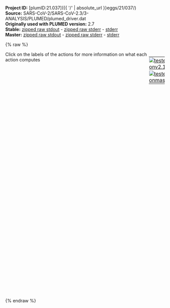 **Project ID:** [plumID:21.037]({{ '/' | absolute_url }}eggs/21/037/)  
**Source:** SARS-CoV-2/SARS-CoV-2.3/3-ANALYSIS/PLUMED/plumed_driver.dat  
**Originally used with PLUMED version:** 2.7  
**Stable:** [zipped raw stdout](plumed_driver.dat.plumed.stdout.txt.zip) - [zipped raw stderr](plumed_driver.dat.plumed.stderr.txt.zip) - [stderr](plumed_driver.dat.plumed.stderr)  
**Master:** [zipped raw stdout](plumed_driver.dat.plumed_master.stdout.txt.zip) - [zipped raw stderr](plumed_driver.dat.plumed_master.stderr.txt.zip) - [stderr](plumed_driver.dat.plumed_master.stderr)  

{% raw %}
<div style="width: 100%; float:left">
<div style="width: 90%; float:left" id="value_details_data/SARS-CoV-2/SARS-CoV-2.3/3-ANALYSIS/PLUMED/plumed_driver.dat"> Click on the labels of the actions for more information on what each action computes </div>
<div style="width: 10%; float:left"><table><tr><td style="padding:1px"><a href="plumed_driver.dat.plumed.stderr"><img src="https://img.shields.io/badge/v2.10-passing-green.svg" alt="tested onv2.10" /></a></td></tr><tr><td style="padding:1px"><a href="plumed_driver.dat.plumed_master.stderr"><img src="https://img.shields.io/badge/master-passing-green.svg" alt="tested onmaster" /></a></td></tr></table></div></div>
<pre style="width=97%;">
<span style="color:blue" class="comment"># various backbone RMSD</span>
<span style="color:blue" class="comment"># ACE</span>
<span id="data/SARS-CoV-2/SARS-CoV-2.3/3-ANALYSIS/PLUMED/plumed_driver.datdefrmsd-ace_short"><b name="data/SARS-CoV-2/SARS-CoV-2.3/3-ANALYSIS/PLUMED/plumed_driver.datrmsd-ace" onclick='showPath("data/SARS-CoV-2/SARS-CoV-2.3/3-ANALYSIS/PLUMED/plumed_driver.dat","data/SARS-CoV-2/SARS-CoV-2.3/3-ANALYSIS/PLUMED/plumed_driver.datrmsd-ace","data/SARS-CoV-2/SARS-CoV-2.3/3-ANALYSIS/PLUMED/plumed_driver.datrmsd-ace","black")'>rmsd-ace</b><span style="display:none;" id="data/SARS-CoV-2/SARS-CoV-2.3/3-ANALYSIS/PLUMED/plumed_driver.datrmsd-ace">The RMSD action with label <b>rmsd-ace</b> calculates the following quantities:<table  align="center" frame="void" width="95%" cellpadding="5%"><tr><td width="5%"><b> Quantity </b>  </td><td width="5%"><b> Type </b>  </td><td><b> Description </b> </td></tr><tr><td width="5%">rmsd-ace</td><td width="5%"><font color="black">scalar</font></td><td>the RMSD between the instantaneous structure and the reference structure that was input</td></tr></table></span>:  <span class="plumedtooltip" style="color:green">RMSD<span class="right">Calculate the RMSD with respect to a reference structure. This action has <a class="toggler" href='javascript:;' onclick='toggleDisplay("data/SARS-CoV-2/SARS-CoV-2.3/3-ANALYSIS/PLUMED/plumed_driver.datdefrmsd-ace");'>hidden defaults</a>. <a href="https://www.plumed.org/doc-master/user-doc/html/_r_m_s_d.html">More details</a><i></i></span></span> <span class="plumedtooltip">REFERENCE<span class="right">a file in pdb format containing the reference structure and the atoms involved in the CV<i></i></span></span>=rmsd-ACE.pdb <span class="plumedtooltip">TYPE<span class="right"> the manner in which RMSD alignment is performed<i></i></span></span>=OPTIMAL <span class="plumedtooltip">NOPBC<span class="right"> ignore the periodic boundary conditions when calculating distances<i></i></span></span>
</span><span id="data/SARS-CoV-2/SARS-CoV-2.3/3-ANALYSIS/PLUMED/plumed_driver.datdefrmsd-ace_long" style="display:none;"><b name="data/SARS-CoV-2/SARS-CoV-2.3/3-ANALYSIS/PLUMED/plumed_driver.datrmsd-ace" onclick='showPath("data/SARS-CoV-2/SARS-CoV-2.3/3-ANALYSIS/PLUMED/plumed_driver.dat","data/SARS-CoV-2/SARS-CoV-2.3/3-ANALYSIS/PLUMED/plumed_driver.datrmsd-ace","data/SARS-CoV-2/SARS-CoV-2.3/3-ANALYSIS/PLUMED/plumed_driver.datrmsd-ace","black")'>rmsd-ace</b>:  <span class="plumedtooltip" style="color:green">RMSD<span class="right">Calculate the RMSD with respect to a reference structure. This action uses the <a class="toggler" href='javascript:;' onclick='toggleDisplay("data/SARS-CoV-2/SARS-CoV-2.3/3-ANALYSIS/PLUMED/plumed_driver.datdefrmsd-ace");'>defaults shown here</a>. <a href="https://www.plumed.org/doc-master/user-doc/html/_r_m_s_d.html">More details</a><i></i></span></span> <span class="plumedtooltip">REFERENCE<span class="right">a file in pdb format containing the reference structure and the atoms involved in the CV<i></i></span></span>=rmsd-ACE.pdb <span class="plumedtooltip">TYPE<span class="right"> the manner in which RMSD alignment is performed<i></i></span></span>=OPTIMAL <span class="plumedtooltip">NOPBC<span class="right"> ignore the periodic boundary conditions when calculating distances<i></i></span></span>  <span class="plumedtooltip">NUMBER<span class="right"> if there are multiple structures in the pdb file you can specify that you want the RMSD from a specific structure by specifying its place in the file here<i></i></span></span>=0
</span><span style="color:blue" class="comment"># RBD</span>
<span id="data/SARS-CoV-2/SARS-CoV-2.3/3-ANALYSIS/PLUMED/plumed_driver.datdefrmsd-rbd_short"><b name="data/SARS-CoV-2/SARS-CoV-2.3/3-ANALYSIS/PLUMED/plumed_driver.datrmsd-rbd" onclick='showPath("data/SARS-CoV-2/SARS-CoV-2.3/3-ANALYSIS/PLUMED/plumed_driver.dat","data/SARS-CoV-2/SARS-CoV-2.3/3-ANALYSIS/PLUMED/plumed_driver.datrmsd-rbd","data/SARS-CoV-2/SARS-CoV-2.3/3-ANALYSIS/PLUMED/plumed_driver.datrmsd-rbd","black")'>rmsd-rbd</b><span style="display:none;" id="data/SARS-CoV-2/SARS-CoV-2.3/3-ANALYSIS/PLUMED/plumed_driver.datrmsd-rbd">The RMSD action with label <b>rmsd-rbd</b> calculates the following quantities:<table  align="center" frame="void" width="95%" cellpadding="5%"><tr><td width="5%"><b> Quantity </b>  </td><td width="5%"><b> Type </b>  </td><td><b> Description </b> </td></tr><tr><td width="5%">rmsd-rbd</td><td width="5%"><font color="black">scalar</font></td><td>the RMSD between the instantaneous structure and the reference structure that was input</td></tr></table></span>: <span class="plumedtooltip" style="color:green">RMSD<span class="right">Calculate the RMSD with respect to a reference structure. This action has <a class="toggler" href='javascript:;' onclick='toggleDisplay("data/SARS-CoV-2/SARS-CoV-2.3/3-ANALYSIS/PLUMED/plumed_driver.datdefrmsd-rbd");'>hidden defaults</a>. <a href="https://www.plumed.org/doc-master/user-doc/html/_r_m_s_d.html">More details</a><i></i></span></span> <span class="plumedtooltip">REFERENCE<span class="right">a file in pdb format containing the reference structure and the atoms involved in the CV<i></i></span></span>=rmsd-RBD.pdb <span class="plumedtooltip">TYPE<span class="right"> the manner in which RMSD alignment is performed<i></i></span></span>=OPTIMAL <span class="plumedtooltip">NOPBC<span class="right"> ignore the periodic boundary conditions when calculating distances<i></i></span></span>
</span><span id="data/SARS-CoV-2/SARS-CoV-2.3/3-ANALYSIS/PLUMED/plumed_driver.datdefrmsd-rbd_long" style="display:none;"><b name="data/SARS-CoV-2/SARS-CoV-2.3/3-ANALYSIS/PLUMED/plumed_driver.datrmsd-rbd" onclick='showPath("data/SARS-CoV-2/SARS-CoV-2.3/3-ANALYSIS/PLUMED/plumed_driver.dat","data/SARS-CoV-2/SARS-CoV-2.3/3-ANALYSIS/PLUMED/plumed_driver.datrmsd-rbd","data/SARS-CoV-2/SARS-CoV-2.3/3-ANALYSIS/PLUMED/plumed_driver.datrmsd-rbd","black")'>rmsd-rbd</b>: <span class="plumedtooltip" style="color:green">RMSD<span class="right">Calculate the RMSD with respect to a reference structure. This action uses the <a class="toggler" href='javascript:;' onclick='toggleDisplay("data/SARS-CoV-2/SARS-CoV-2.3/3-ANALYSIS/PLUMED/plumed_driver.datdefrmsd-rbd");'>defaults shown here</a>. <a href="https://www.plumed.org/doc-master/user-doc/html/_r_m_s_d.html">More details</a><i></i></span></span> <span class="plumedtooltip">REFERENCE<span class="right">a file in pdb format containing the reference structure and the atoms involved in the CV<i></i></span></span>=rmsd-RBD.pdb <span class="plumedtooltip">TYPE<span class="right"> the manner in which RMSD alignment is performed<i></i></span></span>=OPTIMAL <span class="plumedtooltip">NOPBC<span class="right"> ignore the periodic boundary conditions when calculating distances<i></i></span></span>  <span class="plumedtooltip">NUMBER<span class="right"> if there are multiple structures in the pdb file you can specify that you want the RMSD from a specific structure by specifying its place in the file here<i></i></span></span>=0
</span><span style="color:blue" class="comment"># INTERFACIAL rmsd</span>
<span id="data/SARS-CoV-2/SARS-CoV-2.3/3-ANALYSIS/PLUMED/plumed_driver.datdefrmsd-inter_short"><b name="data/SARS-CoV-2/SARS-CoV-2.3/3-ANALYSIS/PLUMED/plumed_driver.datrmsd-inter" onclick='showPath("data/SARS-CoV-2/SARS-CoV-2.3/3-ANALYSIS/PLUMED/plumed_driver.dat","data/SARS-CoV-2/SARS-CoV-2.3/3-ANALYSIS/PLUMED/plumed_driver.datrmsd-inter","data/SARS-CoV-2/SARS-CoV-2.3/3-ANALYSIS/PLUMED/plumed_driver.datrmsd-inter","black")'>rmsd-inter</b><span style="display:none;" id="data/SARS-CoV-2/SARS-CoV-2.3/3-ANALYSIS/PLUMED/plumed_driver.datrmsd-inter">The RMSD action with label <b>rmsd-inter</b> calculates the following quantities:<table  align="center" frame="void" width="95%" cellpadding="5%"><tr><td width="5%"><b> Quantity </b>  </td><td width="5%"><b> Type </b>  </td><td><b> Description </b> </td></tr><tr><td width="5%">rmsd-inter</td><td width="5%"><font color="black">scalar</font></td><td>the RMSD between the instantaneous structure and the reference structure that was input</td></tr></table></span>: <span class="plumedtooltip" style="color:green">RMSD<span class="right">Calculate the RMSD with respect to a reference structure. This action has <a class="toggler" href='javascript:;' onclick='toggleDisplay("data/SARS-CoV-2/SARS-CoV-2.3/3-ANALYSIS/PLUMED/plumed_driver.datdefrmsd-inter");'>hidden defaults</a>. <a href="https://www.plumed.org/doc-master/user-doc/html/_r_m_s_d.html">More details</a><i></i></span></span> <span class="plumedtooltip">REFERENCE<span class="right">a file in pdb format containing the reference structure and the atoms involved in the CV<i></i></span></span>=rmsd-INTER.pdb <span class="plumedtooltip">TYPE<span class="right"> the manner in which RMSD alignment is performed<i></i></span></span>=OPTIMAL <span class="plumedtooltip">NOPBC<span class="right"> ignore the periodic boundary conditions when calculating distances<i></i></span></span>
</span><span id="data/SARS-CoV-2/SARS-CoV-2.3/3-ANALYSIS/PLUMED/plumed_driver.datdefrmsd-inter_long" style="display:none;"><b name="data/SARS-CoV-2/SARS-CoV-2.3/3-ANALYSIS/PLUMED/plumed_driver.datrmsd-inter" onclick='showPath("data/SARS-CoV-2/SARS-CoV-2.3/3-ANALYSIS/PLUMED/plumed_driver.dat","data/SARS-CoV-2/SARS-CoV-2.3/3-ANALYSIS/PLUMED/plumed_driver.datrmsd-inter","data/SARS-CoV-2/SARS-CoV-2.3/3-ANALYSIS/PLUMED/plumed_driver.datrmsd-inter","black")'>rmsd-inter</b>: <span class="plumedtooltip" style="color:green">RMSD<span class="right">Calculate the RMSD with respect to a reference structure. This action uses the <a class="toggler" href='javascript:;' onclick='toggleDisplay("data/SARS-CoV-2/SARS-CoV-2.3/3-ANALYSIS/PLUMED/plumed_driver.datdefrmsd-inter");'>defaults shown here</a>. <a href="https://www.plumed.org/doc-master/user-doc/html/_r_m_s_d.html">More details</a><i></i></span></span> <span class="plumedtooltip">REFERENCE<span class="right">a file in pdb format containing the reference structure and the atoms involved in the CV<i></i></span></span>=rmsd-INTER.pdb <span class="plumedtooltip">TYPE<span class="right"> the manner in which RMSD alignment is performed<i></i></span></span>=OPTIMAL <span class="plumedtooltip">NOPBC<span class="right"> ignore the periodic boundary conditions when calculating distances<i></i></span></span>  <span class="plumedtooltip">NUMBER<span class="right"> if there are multiple structures in the pdb file you can specify that you want the RMSD from a specific structure by specifying its place in the file here<i></i></span></span>=0
</span><br/><span style="color:blue" class="comment"># salt bridges</span>
<span style="color:blue" class="comment"># RCOO- group of ASP (D) /GLU (E)</span>
<span style="color:blue" class="comment"># RHN3+ from LYS (K) or (RNHC(NH2)2+) of ARG</span>
<span style="color:blue" class="comment"># D30-K417K - inter</span>
<b name="data/SARS-CoV-2/SARS-CoV-2.3/3-ANALYSIS/PLUMED/plumed_driver.dats1-1" onclick='showPath("data/SARS-CoV-2/SARS-CoV-2.3/3-ANALYSIS/PLUMED/plumed_driver.dat","data/SARS-CoV-2/SARS-CoV-2.3/3-ANALYSIS/PLUMED/plumed_driver.dats1-1","data/SARS-CoV-2/SARS-CoV-2.3/3-ANALYSIS/PLUMED/plumed_driver.dats1-1","black")'>s1-1</b><span style="display:none;" id="data/SARS-CoV-2/SARS-CoV-2.3/3-ANALYSIS/PLUMED/plumed_driver.dats1-1">The DISTANCE action with label <b>s1-1</b> calculates the following quantities:<table  align="center" frame="void" width="95%" cellpadding="5%"><tr><td width="5%"><b> Quantity </b>  </td><td width="5%"><b> Type </b>  </td><td><b> Description </b> </td></tr><tr><td width="5%">s1-1</td><td width="5%"><font color="black">scalar</font></td><td>the DISTANCE between this pair of atoms</td></tr></table></span>: <span class="plumedtooltip" style="color:green">DISTANCE<span class="right">Calculate the distance between a pair of atoms. <a href="https://www.plumed.org/doc-master/user-doc/html/_d_i_s_t_a_n_c_e.html" style="color:green">More details</a><i></i></span></span> <span class="plumedtooltip">NOPBC<span class="right"> ignore the periodic boundary conditions when calculating distances<i></i></span></span> <span class="plumedtooltip">ATOMS<span class="right">the pair of atom that we are calculating the distance between<i></i></span></span>=188,10821
<b name="data/SARS-CoV-2/SARS-CoV-2.3/3-ANALYSIS/PLUMED/plumed_driver.dats1-2" onclick='showPath("data/SARS-CoV-2/SARS-CoV-2.3/3-ANALYSIS/PLUMED/plumed_driver.dat","data/SARS-CoV-2/SARS-CoV-2.3/3-ANALYSIS/PLUMED/plumed_driver.dats1-2","data/SARS-CoV-2/SARS-CoV-2.3/3-ANALYSIS/PLUMED/plumed_driver.dats1-2","black")'>s1-2</b><span style="display:none;" id="data/SARS-CoV-2/SARS-CoV-2.3/3-ANALYSIS/PLUMED/plumed_driver.dats1-2">The DISTANCE action with label <b>s1-2</b> calculates the following quantities:<table  align="center" frame="void" width="95%" cellpadding="5%"><tr><td width="5%"><b> Quantity </b>  </td><td width="5%"><b> Type </b>  </td><td><b> Description </b> </td></tr><tr><td width="5%">s1-2</td><td width="5%"><font color="black">scalar</font></td><td>the DISTANCE between this pair of atoms</td></tr></table></span>: <span class="plumedtooltip" style="color:green">DISTANCE<span class="right">Calculate the distance between a pair of atoms. <a href="https://www.plumed.org/doc-master/user-doc/html/_d_i_s_t_a_n_c_e.html" style="color:green">More details</a><i></i></span></span> <span class="plumedtooltip">NOPBC<span class="right"> ignore the periodic boundary conditions when calculating distances<i></i></span></span> <span class="plumedtooltip">ATOMS<span class="right">the pair of atom that we are calculating the distance between<i></i></span></span>=187,10821
<span style="color:blue" class="comment"># K31-E35  - intra</span>
<b name="data/SARS-CoV-2/SARS-CoV-2.3/3-ANALYSIS/PLUMED/plumed_driver.dats4-1" onclick='showPath("data/SARS-CoV-2/SARS-CoV-2.3/3-ANALYSIS/PLUMED/plumed_driver.dat","data/SARS-CoV-2/SARS-CoV-2.3/3-ANALYSIS/PLUMED/plumed_driver.dats4-1","data/SARS-CoV-2/SARS-CoV-2.3/3-ANALYSIS/PLUMED/plumed_driver.dats4-1","black")'>s4-1</b><span style="display:none;" id="data/SARS-CoV-2/SARS-CoV-2.3/3-ANALYSIS/PLUMED/plumed_driver.dats4-1">The DISTANCE action with label <b>s4-1</b> calculates the following quantities:<table  align="center" frame="void" width="95%" cellpadding="5%"><tr><td width="5%"><b> Quantity </b>  </td><td width="5%"><b> Type </b>  </td><td><b> Description </b> </td></tr><tr><td width="5%">s4-1</td><td width="5%"><font color="black">scalar</font></td><td>the DISTANCE between this pair of atoms</td></tr></table></span>: <span class="plumedtooltip" style="color:green">DISTANCE<span class="right">Calculate the distance between a pair of atoms. <a href="https://www.plumed.org/doc-master/user-doc/html/_d_i_s_t_a_n_c_e.html" style="color:green">More details</a><i></i></span></span> <span class="plumedtooltip">NOPBC<span class="right"> ignore the periodic boundary conditions when calculating distances<i></i></span></span> <span class="plumedtooltip">ATOMS<span class="right">the pair of atom that we are calculating the distance between<i></i></span></span>=207,276
<b name="data/SARS-CoV-2/SARS-CoV-2.3/3-ANALYSIS/PLUMED/plumed_driver.dats4-2" onclick='showPath("data/SARS-CoV-2/SARS-CoV-2.3/3-ANALYSIS/PLUMED/plumed_driver.dat","data/SARS-CoV-2/SARS-CoV-2.3/3-ANALYSIS/PLUMED/plumed_driver.dats4-2","data/SARS-CoV-2/SARS-CoV-2.3/3-ANALYSIS/PLUMED/plumed_driver.dats4-2","black")'>s4-2</b><span style="display:none;" id="data/SARS-CoV-2/SARS-CoV-2.3/3-ANALYSIS/PLUMED/plumed_driver.dats4-2">The DISTANCE action with label <b>s4-2</b> calculates the following quantities:<table  align="center" frame="void" width="95%" cellpadding="5%"><tr><td width="5%"><b> Quantity </b>  </td><td width="5%"><b> Type </b>  </td><td><b> Description </b> </td></tr><tr><td width="5%">s4-2</td><td width="5%"><font color="black">scalar</font></td><td>the DISTANCE between this pair of atoms</td></tr></table></span>: <span class="plumedtooltip" style="color:green">DISTANCE<span class="right">Calculate the distance between a pair of atoms. <a href="https://www.plumed.org/doc-master/user-doc/html/_d_i_s_t_a_n_c_e.html" style="color:green">More details</a><i></i></span></span> <span class="plumedtooltip">NOPBC<span class="right"> ignore the periodic boundary conditions when calculating distances<i></i></span></span> <span class="plumedtooltip">ATOMS<span class="right">the pair of atom that we are calculating the distance between<i></i></span></span>=207,275
<span style="color:blue" class="comment"># D38-K353 - intra</span>
<b name="data/SARS-CoV-2/SARS-CoV-2.3/3-ANALYSIS/PLUMED/plumed_driver.dats5-1" onclick='showPath("data/SARS-CoV-2/SARS-CoV-2.3/3-ANALYSIS/PLUMED/plumed_driver.dat","data/SARS-CoV-2/SARS-CoV-2.3/3-ANALYSIS/PLUMED/plumed_driver.dats5-1","data/SARS-CoV-2/SARS-CoV-2.3/3-ANALYSIS/PLUMED/plumed_driver.dats5-1","black")'>s5-1</b><span style="display:none;" id="data/SARS-CoV-2/SARS-CoV-2.3/3-ANALYSIS/PLUMED/plumed_driver.dats5-1">The DISTANCE action with label <b>s5-1</b> calculates the following quantities:<table  align="center" frame="void" width="95%" cellpadding="5%"><tr><td width="5%"><b> Quantity </b>  </td><td width="5%"><b> Type </b>  </td><td><b> Description </b> </td></tr><tr><td width="5%">s5-1</td><td width="5%"><font color="black">scalar</font></td><td>the DISTANCE between this pair of atoms</td></tr></table></span>: <span class="plumedtooltip" style="color:green">DISTANCE<span class="right">Calculate the distance between a pair of atoms. <a href="https://www.plumed.org/doc-master/user-doc/html/_d_i_s_t_a_n_c_e.html" style="color:green">More details</a><i></i></span></span> <span class="plumedtooltip">NOPBC<span class="right"> ignore the periodic boundary conditions when calculating distances<i></i></span></span> <span class="plumedtooltip">ATOMS<span class="right">the pair of atom that we are calculating the distance between<i></i></span></span>=313,5301
<b name="data/SARS-CoV-2/SARS-CoV-2.3/3-ANALYSIS/PLUMED/plumed_driver.dats5-2" onclick='showPath("data/SARS-CoV-2/SARS-CoV-2.3/3-ANALYSIS/PLUMED/plumed_driver.dat","data/SARS-CoV-2/SARS-CoV-2.3/3-ANALYSIS/PLUMED/plumed_driver.dats5-2","data/SARS-CoV-2/SARS-CoV-2.3/3-ANALYSIS/PLUMED/plumed_driver.dats5-2","black")'>s5-2</b><span style="display:none;" id="data/SARS-CoV-2/SARS-CoV-2.3/3-ANALYSIS/PLUMED/plumed_driver.dats5-2">The DISTANCE action with label <b>s5-2</b> calculates the following quantities:<table  align="center" frame="void" width="95%" cellpadding="5%"><tr><td width="5%"><b> Quantity </b>  </td><td width="5%"><b> Type </b>  </td><td><b> Description </b> </td></tr><tr><td width="5%">s5-2</td><td width="5%"><font color="black">scalar</font></td><td>the DISTANCE between this pair of atoms</td></tr></table></span>: <span class="plumedtooltip" style="color:green">DISTANCE<span class="right">Calculate the distance between a pair of atoms. <a href="https://www.plumed.org/doc-master/user-doc/html/_d_i_s_t_a_n_c_e.html" style="color:green">More details</a><i></i></span></span> <span class="plumedtooltip">NOPBC<span class="right"> ignore the periodic boundary conditions when calculating distances<i></i></span></span> <span class="plumedtooltip">ATOMS<span class="right">the pair of atom that we are calculating the distance between<i></i></span></span>=312,5301

<span style="color:blue" class="comment"># print stuff</span>
<span class="plumedtooltip" style="color:green">PRINT<span class="right">Print quantities to a file. <a href="https://www.plumed.org/doc-master/user-doc/html/_p_r_i_n_t.html" style="color:green">More details</a><i></i></span></span> <span class="plumedtooltip">ARG<span class="right">the labels of the values that you would like to print to the file<i></i></span></span>=<b name="data/SARS-CoV-2/SARS-CoV-2.3/3-ANALYSIS/PLUMED/plumed_driver.datrmsd-ace">rmsd-ace</b>,<b name="data/SARS-CoV-2/SARS-CoV-2.3/3-ANALYSIS/PLUMED/plumed_driver.datrmsd-rbd">rmsd-rbd</b>,<b name="data/SARS-CoV-2/SARS-CoV-2.3/3-ANALYSIS/PLUMED/plumed_driver.datrmsd-inter">rmsd-inter</b> <span class="plumedtooltip">FILE<span class="right">the name of the file on which to output these quantities<i></i></span></span>=COLVAR_RMSD <span class="plumedtooltip">STRIDE<span class="right"> the frequency with which the quantities of interest should be output<i></i></span></span>=1
<span style="display:none;" id="data/SARS-CoV-2/SARS-CoV-2.3/3-ANALYSIS/PLUMED/plumed_driver.dat">The PRINT action with label <b></b> calculates something</span><span class="plumedtooltip" style="color:green">PRINT<span class="right">Print quantities to a file. <a href="https://www.plumed.org/doc-master/user-doc/html/_p_r_i_n_t.html" style="color:green">More details</a><i></i></span></span> <span class="plumedtooltip">ARG<span class="right">the labels of the values that you would like to print to the file<i></i></span></span>=<b name="data/SARS-CoV-2/SARS-CoV-2.3/3-ANALYSIS/PLUMED/plumed_driver.dats1-1">s1-1</b>,<b name="data/SARS-CoV-2/SARS-CoV-2.3/3-ANALYSIS/PLUMED/plumed_driver.dats1-2">s1-2</b>,<b name="data/SARS-CoV-2/SARS-CoV-2.3/3-ANALYSIS/PLUMED/plumed_driver.dats4-1">s4-1</b>,<b name="data/SARS-CoV-2/SARS-CoV-2.3/3-ANALYSIS/PLUMED/plumed_driver.dats4-2">s4-2</b>,<b name="data/SARS-CoV-2/SARS-CoV-2.3/3-ANALYSIS/PLUMED/plumed_driver.dats5-1">s5-1</b>,<b name="data/SARS-CoV-2/SARS-CoV-2.3/3-ANALYSIS/PLUMED/plumed_driver.dats5-2">s5-2</b> <span class="plumedtooltip">FILE<span class="right">the name of the file on which to output these quantities<i></i></span></span>=COLVAR_SB <span class="plumedtooltip">STRIDE<span class="right"> the frequency with which the quantities of interest should be output<i></i></span></span>=1
</pre>
{% endraw %}
